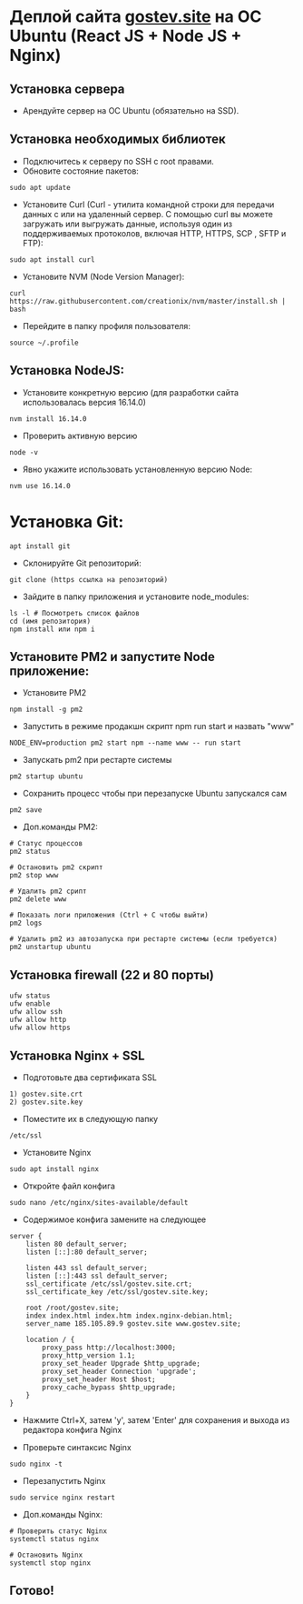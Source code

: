 # Деплой сайта [gostev.site](https://www.gostev.site) на ОС Ubuntu (React JS + Node JS + Nginx)

## Установка сервера

- Арендуйте сервер на ОС Ubuntu (обязательно на SSD).

## Установка необходимых библиотек

- Подключитесь к серверу по SSH с root правами.
- Обновите состояние пакетов:

```
sudo apt update
```

- Установите Curl (Curl - утилита командной строки для передачи данных с или на удаленный сервер. С помощью curl вы можете загружать или выгружать данные, используя один из поддерживаемых протоколов, включая HTTP, HTTPS, SCP , SFTP и FTP):

```
sudo apt install curl
```

- Установите NVM (Node Version Manager):

```
curl https://raw.githubusercontent.com/creationix/nvm/master/install.sh | bash
```

- Перейдите в папку профиля пользователя:

```
source ~/.profile
```

## Установка NodeJS:

- Установите конкретную версию (для разработки сайта использовалась версия 16.14.0)

```
nvm install 16.14.0
```

- Проверить активную версию

```
node -v
```

- Явно укажите использовать установленную версию Node:

```
nvm use 16.14.0
```

# Установка Git:

```
apt install git
```

- Склонируйте Git репозиторий:

```
git clone (https ссылка на репозиторий)
```

- Зайдите в папку приложения и установите node_modules:

```
ls -l # Посмотреть список файлов
cd (имя репозитория)
npm install или npm i
```

## Установите PM2 и запустите Node приложение:

- Установите PM2

```
npm install -g pm2
```

- Запустить в режиме продакшн скрипт npm run start и назвать "www"

```
NODE_ENV=production pm2 start npm --name www -- run start
```

- Запускать pm2 при рестарте системы

```
pm2 startup ubuntu
```

- Сохранить процесс чтобы при перезапуске Ubuntu запускался сам

```
pm2 save
```

- Доп.команды PM2:

```
# Статус процессов
pm2 status

# Остановить pm2 скрипт
pm2 stop www

# Удалить pm2 срипт
pm2 delete www

# Показать логи приложения (Ctrl + C чтобы выйти)
pm2 logs

# Удалить pm2 из автозапуска при рестарте системы (если требуется)
pm2 unstartup ubuntu

```

## Установка firewall (22 и 80 порты)

```
ufw status
ufw enable
ufw allow ssh
ufw allow http
ufw allow https
```

## Установка Nginx + SSL

- Подготовьте два сертификата SSL

```
1) gostev.site.crt
2) gostev.site.key
```

- Поместите их в следующую папку

```
/etc/ssl
```

- Установите Nginx

```
sudo apt install nginx
```

- Откройте файл конфига

```
sudo nano /etc/nginx/sites-available/default
```

- Содержимое конфига замените на следующее

```
server {
	listen 80 default_server;
	listen [::]:80 default_server;

	listen 443 ssl default_server;
	listen [::]:443 ssl default_server;
	ssl_certificate /etc/ssl/gostev.site.crt;
	ssl_certificate_key /etc/ssl/gostev.site.key;

	root /root/gostev.site;
	index index.html index.htm index.nginx-debian.html;
	server_name 185.105.89.9 gostev.site www.gostev.site;

	location / {
		proxy_pass http://localhost:3000;
		proxy_http_version 1.1;
		proxy_set_header Upgrade $http_upgrade;
		proxy_set_header Connection 'upgrade';
		proxy_set_header Host $host;
		proxy_cache_bypass $http_upgrade;
	}
}
```

- Нажмите Ctrl+X, затем 'y', затем 'Enter' для сохранения и выхода из редактора конфига Nginx

- Проверьте синтаксис Nginx

```
sudo nginx -t
```

- Перезапустить Nginx

```
sudo service nginx restart
```

- Доп.команды Nginx:

```
# Проверить статус Nginx
systemctl status nginx

# Остановить Nginx
systemctl stop nginx

```

## Готово!
